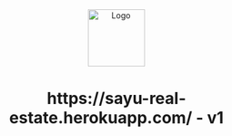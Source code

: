 <div align="center">
  <img alt="Logo" src="https://github.com/yurbika/Sayu-Real-Estate/blob/master/src/readme/Sayu-Logo.png" width="100" />
</div>
<h1 align="center">
  https://sayu-real-estate.herokuapp.com/ - v1
</h1>
<p align="center">

</p>
